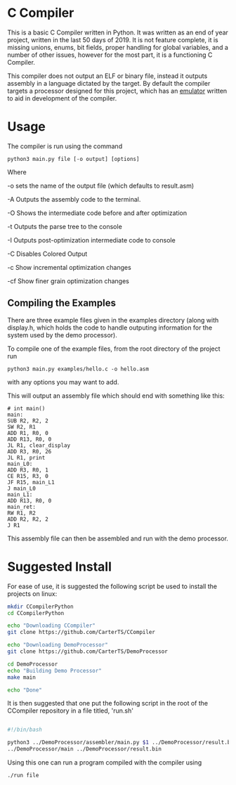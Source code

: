 # C Compiler

This is a basic C Compiler written in Python. It was written as an end of year project, written in the last 50 days of 2019. It is not feature complete, it is missing unions, enums, bit fields, proper handling for global variables, and a number of other issues, however for the most part, it is a functioning C Compiler.

This compiler does not output an ELF or binary file, instead it outputs assembly in a language dictated by the target. By default the compiler targets a processor designed for this project, which has an [emulator](https://www.github.com/CarterTS/DemoProcessor) written to aid in development of the compiler.

# Usage

The compiler is run using the command

```
python3 main.py file [-o output] [options]
```

Where

-o sets the name of the output file (which defaults to result.asm)

-A Outputs the assembly code to the terminal.

-O Shows the intermediate code before and after optimization

-t Outputs the parse tree to the console

-I Outputs post-optimization intermediate code to console

-C Disables Colored Output

-c Show incremental optimization changes

-cf Show finer grain optimization changes

## Compiling the Examples

There are three example files given in the examples directory (along with display.h, which holds the code to handle outputing information for the system used by the demo processor).

To compile one of the example files, from the root directory of the project run

```
python3 main.py examples/hello.c -o hello.asm
```

with any options you may want to add.

This will output an assembly file which should end with something like this:

```
# int main()
main:
SUB R2, R2, 2
SW R2, R1
ADD R1, R0, 0
ADD R13, R0, 0
JL R1, clear_display
ADD R3, R0, 26
JL R1, print
main_L0:
ADD R3, R0, 1
CE R15, R3, 0
JF R15, main_L1
J main_L0
main_L1:
ADD R13, R0, 0
main_ret:
RW R1, R2
ADD R2, R2, 2
J R1
```

This assembly file can then be assembled and run with the demo processor.

# Suggested Install

For ease of use, it is suggested the following script be used to install the projects on linux:

```sh
mkdir CCompilerPython
cd CCompilerPython

echo "Downloading CCompiler"
git clone https://github.com/CarterTS/CCompiler

echo "Downloading DemoProcessor"
git clone https://github.com/CarterTS/DemoProcessor

cd DemoProcessor
echo "Building Demo Processor"
make main

echo "Done"
```

It is then suggested that one put the following script in the root of the CCompiler repository in a file titled, 'run.sh'

```sh

#!/bin/bash

python3 ../DemoProcessor/assembler/main.py $1 ../DemoProcessor/result.bin 
../DemoProcessor/main ../DemoProcessor/result.bin
```

Using this one can run a program compiled with the compiler using

```
./run file
```